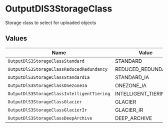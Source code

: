 # OutputDlS3StorageClass

Storage class to select for uploaded objects


## Values

| Name                                       | Value                                      |
| ------------------------------------------ | ------------------------------------------ |
| `OutputDlS3StorageClassStandard`           | STANDARD                                   |
| `OutputDlS3StorageClassReducedRedundancy`  | REDUCED_REDUNDANCY                         |
| `OutputDlS3StorageClassStandardIa`         | STANDARD_IA                                |
| `OutputDlS3StorageClassOnezoneIa`          | ONEZONE_IA                                 |
| `OutputDlS3StorageClassIntelligentTiering` | INTELLIGENT_TIERING                        |
| `OutputDlS3StorageClassGlacier`            | GLACIER                                    |
| `OutputDlS3StorageClassGlacierIr`          | GLACIER_IR                                 |
| `OutputDlS3StorageClassDeepArchive`        | DEEP_ARCHIVE                               |